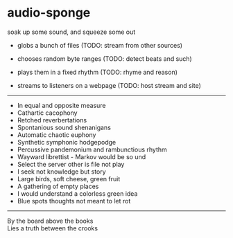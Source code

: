 
# audio-sponge

soak up some sound, and squeeze some out

* globs a bunch of files (TODO: stream from other sources)

* chooses random byte ranges (TODO: detect beats and such)

* plays them in a fixed rhythm (TODO: rhyme and reason)

* streams to listeners on a webpage (TODO: host stream and site)

------------

* In equal and opposite measure
* Cathartic cacophony
* Retched reverbertations
* Spontanious sound shenanigans
* Automatic chaotic euphony
* Synthetic symphonic hodgepodge
* Percussive pandemonium and rambunctious rhythm
* Wayward librettist - Markov would be so und
* Select the server other is file not play
* I seek not knowledge but story
* Large birds, soft cheese, green fruit
* A gathering of empty places
* I would understand a colorless green idea
* Blue spots thoughts not meant to let rot

------------

By the board above the books  
Lies a truth between the crooks
